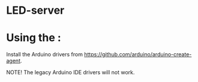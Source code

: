 # LED-server

# Using the : 
Install the Arduino drivers from https://github.com/arduino/arduino-create-agent.

NOTE! The legacy Arduino IDE drivers will not work.
